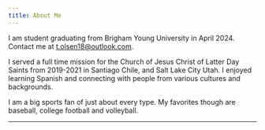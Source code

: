 ```yaml
---
title: About Me
---
```


I am student graduating from Brigham Young University in April 2024.  Contact me at t.olsen18@outlook.com. 

I served a full time mission for the Church of Jesus Christ of Latter Day Saints from 2019-2021 in Santiago Chile, and Salt Lake City Utah.  I enjoyed learning Spanish and connecting with people from various cultures and backgrounds.

I am a big sports fan of just about every type. My favorites though are baseball, college football and volleyball.

***

